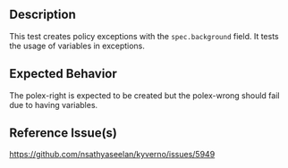 ## Description

This test creates policy exceptions with the `spec.background` field. It tests the usage of variables in exceptions.

## Expected Behavior

The polex-right is expected to be created but the polex-wrong should fail due to having variables.

## Reference Issue(s)

https://github.com/nsathyaseelan/kyverno/issues/5949